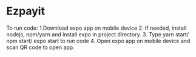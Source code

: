 # Ezpayit
To run code:
1.Download expo app on mobile device
2. If needed, install nodejs, npm/yarn and install expo in project directory.
3. Type yarn start/ npm start/ expo start to run code
4. Open expo app on mobile device and scan QR code to open app.
